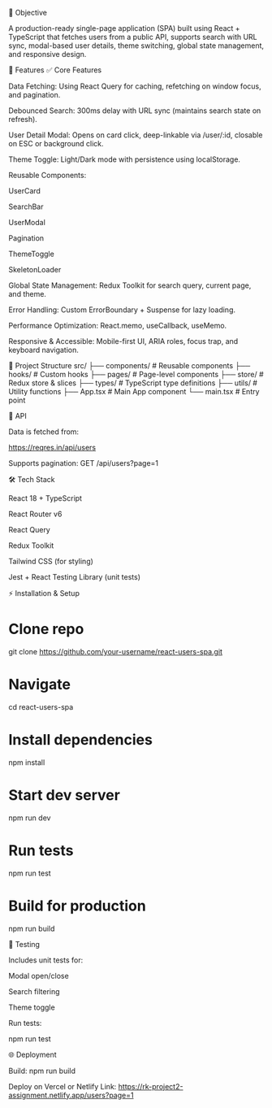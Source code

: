 🎯 Objective

A production-ready single-page application (SPA) built using React + TypeScript that fetches users from a public API, supports search with URL sync, modal-based user details, theme switching, global state management, and responsive design.

🚀 Features
✅ Core Features

Data Fetching: Using React Query for caching, refetching on window focus, and pagination.

Debounced Search: 300ms delay with URL sync (maintains search state on refresh).

User Detail Modal: Opens on card click, deep-linkable via /user/:id, closable on ESC or background click.

Theme Toggle: Light/Dark mode with persistence using localStorage.

Reusable Components:

UserCard

SearchBar

UserModal

Pagination

ThemeToggle

SkeletonLoader

Global State Management: Redux Toolkit for search query, current page, and theme.

Error Handling: Custom ErrorBoundary + Suspense for lazy loading.

Performance Optimization: React.memo, useCallback, useMemo.

Responsive & Accessible: Mobile-first UI, ARIA roles, focus trap, and keyboard navigation.

📂 Project Structure
src/
 ├── components/      # Reusable components
 ├── hooks/           # Custom hooks
 ├── pages/           # Page-level components
 ├── store/           # Redux store & slices
 ├── types/           # TypeScript type definitions
 ├── utils/           # Utility functions
 ├── App.tsx          # Main App component
 └── main.tsx         # Entry point

🔗 API

Data is fetched from:

https://reqres.in/api/users


Supports pagination:
GET /api/users?page=1

🛠️ Tech Stack

React 18 + TypeScript

React Router v6

React Query

Redux Toolkit

Tailwind CSS (for styling)

Jest + React Testing Library (unit tests)

⚡ Installation & Setup
# Clone repo
git clone https://github.com/your-username/react-users-spa.git

# Navigate
cd react-users-spa

# Install dependencies
npm install

# Start dev server
npm run dev

# Run tests
npm run test

# Build for production
npm run build

🧪 Testing

Includes unit tests for:

Modal open/close

Search filtering

Theme toggle

Run tests:

npm run test

🌐 Deployment

Build: npm run build

Deploy on Vercel or Netlify
Link: https://rk-project2-assignment.netlify.app/users?page=1
